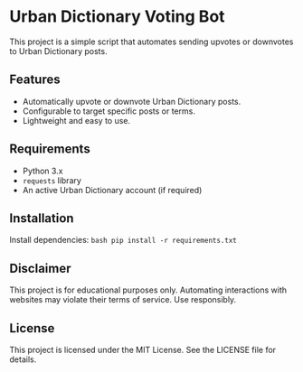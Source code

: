 # Urban Dictionary Voting Bot

This project is a simple script that automates sending upvotes or downvotes to Urban Dictionary posts.

## Features

- Automatically upvote or downvote Urban Dictionary posts.
- Configurable to target specific posts or terms.
- Lightweight and easy to use.

## Requirements

- Python 3.x
- `requests` library
- An active Urban Dictionary account (if required)

## Installation

Install dependencies:
    ```bash
    pip install -r requirements.txt
    ```

## Disclaimer

This project is for educational purposes only. Automating interactions with websites may violate their terms of service. Use responsibly.

## License

This project is licensed under the MIT License. See the LICENSE file for details.